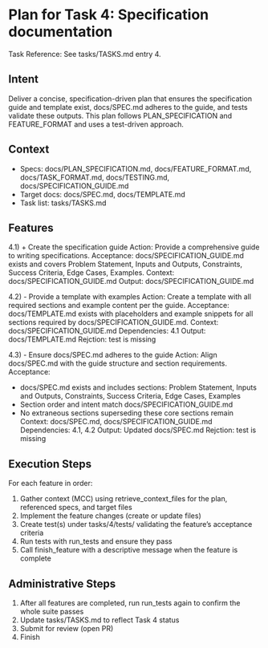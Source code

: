 # Plan for Task 4: Specification documentation

Task Reference: See tasks/TASKS.md entry 4.

## Intent
Deliver a concise, specification-driven plan that ensures the specification guide and template exist, docs/SPEC.md adheres to the guide, and tests validate these outputs. This plan follows PLAN_SPECIFICATION and FEATURE_FORMAT and uses a test-driven approach.

## Context
- Specs: docs/PLAN_SPECIFICATION.md, docs/FEATURE_FORMAT.md, docs/TASK_FORMAT.md, docs/TESTING.md, docs/SPECIFICATION_GUIDE.md
- Target docs: docs/SPEC.md, docs/TEMPLATE.md
- Task list: tasks/TASKS.md

## Features
4.1) + Create the specification guide
   Action: Provide a comprehensive guide to writing specifications.
   Acceptance: docs/SPECIFICATION_GUIDE.md exists and covers Problem Statement, Inputs and Outputs, Constraints, Success Criteria, Edge Cases, Examples.
   Context: docs/SPECIFICATION_GUIDE.md
   Output: docs/SPECIFICATION_GUIDE.md

4.2) - Provide a template with examples
   Action: Create a template with all required sections and example content per the guide.
   Acceptance: docs/TEMPLATE.md exists with placeholders and example snippets for all sections required by docs/SPECIFICATION_GUIDE.md.
   Context: docs/SPECIFICATION_GUIDE.md
   Dependencies: 4.1
   Output: docs/TEMPLATE.md
   Rejction: test is missing

4.3) - Ensure docs/SPEC.md adheres to the guide
   Action: Align docs/SPEC.md with the guide structure and section requirements.
   Acceptance:
   - docs/SPEC.md exists and includes sections: Problem Statement, Inputs and Outputs, Constraints, Success Criteria, Edge Cases, Examples
   - Section order and intent match docs/SPECIFICATION_GUIDE.md
   - No extraneous sections superseding these core sections remain
   Context: docs/SPEC.md, docs/SPECIFICATION_GUIDE.md
   Dependencies: 4.1, 4.2
   Output: Updated docs/SPEC.md
   Rejction: test is missing

## Execution Steps
For each feature in order:
1) Gather context (MCC) using retrieve_context_files for the plan, referenced specs, and target files
2) Implement the feature changes (create or update files)
3) Create test(s) under tasks/4/tests/ validating the feature’s acceptance criteria
4) Run tests with run_tests and ensure they pass
5) Call finish_feature with a descriptive message when the feature is complete

## Administrative Steps
1) After all features are completed, run run_tests again to confirm the whole suite passes
2) Update tasks/TASKS.md to reflect Task 4 status
3) Submit for review (open PR)
4) Finish
